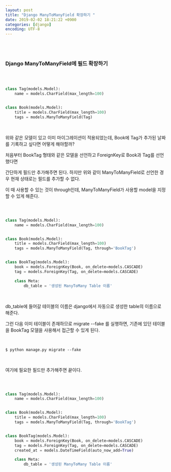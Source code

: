 ```yaml
---
layout: post
title: "Django ManyToManyField 확장하기 "
date: 2019-02-02 18:21:22 +0900
categories: [django]
encoding: UTF-8
---
```


<br>
<br>

### Django ManyToManyField에 필드 확장하기

<br>

```python

class Tag(models.Model):
    name = models.CharField(max_length=100)


class Book(models.Model):
    title = models.CharField(max_length=100)
    tags = models.ManyToManyField(Tag)

```

<br>

위와 같은 모델이 있고 이미 마이그레이션이 적용되었는데, Book에 Tag가 추가된 날짜를 기록하고 싶다면 어떻게 해야할까?

처음부터 BookTag 형태와 같은 모델을 선언하고 ForeignKey로 Book과 Tag를 선언했다면 

간단하게 필드만 추가해주면 된다. 하지만 위와 같이 ManyToManyField로 선언한 경우 현재 상태로는 필드를 추가할 수 없다. 

이 때 사용할 수 있는 것이 through인데, ManyToManyField가 사용할 model을 지정할 수 있게 해준다. 

<br>

```python

class Tag(models.Model):
    name = models.CharField(max_length=100)


class Book(models.Model):
    title = models.CharField(max_length=100)
    tags = models.ManyToManyField(Tag, through='BookTag')


class BookTag(models.Model):
    book = models.ForeignKey(Book, on_delete=models.CASCADE)
    tag = models.ForeignKey(Tag, on_delete=models.CASCADE)

    class Meta:
        db_table = '생성된 ManyToMany Table 이름'

```
<br>

db_table에 들어갈 테이블의 이름은 django에서 자동으로 생성한 table의 이름으로 해준다. 

그런 다음 이미 테이블이 존재하므로 migrate --fake 를 실행하면, 기존에 있던 테이블을 BookTag 모델을 사용해서 접근할 수 있게 된다. 

<br>

```shell
$ python manage.py migrate --fake
```

<br>

여기에 필요한 필드만 추가해주면 끝이다. 


<br>


```python

class Tag(models.Model):
    name = models.CharField(max_length=100)


class Book(models.Model):
    title = models.CharField(max_length=100)
    tags = models.ManyToManyField(Tag, through='BookTag')


class BookTag(models.Model):
    book = models.ForeignKey(Book, on_delete=models.CASCADE)
    tag = models.ForeignKey(Tag, on_delete=models.CASCADE)
    created_at = models.DateTimeField(auto_now_add=True)    

    class Meta:
        db_table = '생성된 ManyToMany Table 이름'

```




<br>
<br>